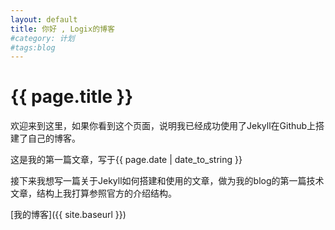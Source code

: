 ```yaml
---
layout: default
title: 你好 , Logix的博客
#category: 计划
#tags:blog
---
```


{{ page.title }}
================

欢迎来到这里，如果你看到这个页面，说明我已经成功使用了Jekyll在Github上搭建了自己的博客。

这是我的第一篇文章，写于{{ page.date | date_to_string }}

接下来我想写一篇关于Jekyll如何搭建和使用的文章，做为我的blog的第一篇技术文章，结构上我打算参照官方的介绍结构。

[我的博客]({{ site.baseurl }})